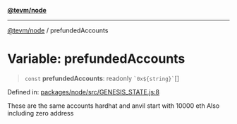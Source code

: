 [**@tevm/node**](../README.md)

***

[@tevm/node](../globals.md) / prefundedAccounts

# Variable: prefundedAccounts

> `const` **prefundedAccounts**: readonly `` `0x${string}` ``[]

Defined in: [packages/node/src/GENESIS\_STATE.js:8](https://github.com/evmts/tevm-monorepo/blob/main/packages/node/src/GENESIS_STATE.js#L8)

These are the same accounts hardhat and anvil start with 10000 eth
Also including zero address
